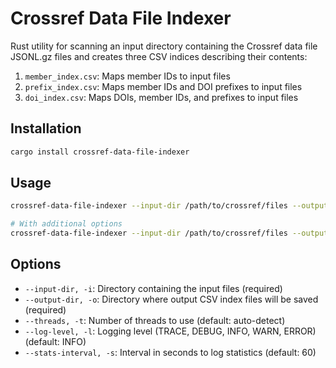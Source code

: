 # Crossref Data File Indexer

Rust utility for scanning an input directory containing the Crossref data file JSONL.gz files and creates three CSV indices describing their contents:

1. `member_index.csv`: Maps member IDs to input files
2. `prefix_index.csv`: Maps member IDs and DOI prefixes to input files
3. `doi_index.csv`: Maps DOIs, member IDs, and prefixes to input files

## Installation

```bash
cargo install crossref-data-file-indexer
```

## Usage

```bash
crossref-data-file-indexer --input-dir /path/to/crossref/files --output-dir /path/to/output

# With additional options
crossref-data-file-indexer --input-dir /path/to/crossref/files --output-dir /path/to/output --threads 8 --log-level DEBUG --stats-interval 30
```

## Options

- `--input-dir, -i`: Directory containing the input files (required)
- `--output-dir, -o`: Directory where output CSV index files will be saved (required)
- `--threads, -t`: Number of threads to use (default: auto-detect)
- `--log-level, -l`: Logging level (TRACE, DEBUG, INFO, WARN, ERROR) (default: INFO)
- `--stats-interval, -s`: Interval in seconds to log statistics (default: 60)